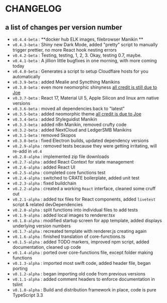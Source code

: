 # CHANGELOG

## a list of changes per version number

- `v0.4.4-beta` : **docker hub ELK images, filebrowser Manikin **
- `v0.4.3-beta` : Shiny new Dark Mode, added "pretty" script to manually trigger prettier, no more React hook nesting errors
- `v0.4.2-beta` : Testing, testing, 1, 2, 3.  Okay, testing 0.7, maybe.
- `v0.4.1-beta` : A jillion little bugfixes in one morning, with more coming today
- `v0.4.0-beta` : Generates a script to setup Cloudflare hosts for you automatically
- `v0.3.9-beta` : added Mealie and Syncthing Manikins
- `v0.3.8-beta` : even more neomorphic shinyness [all credit is still due to Joe](https://github.com/jpt-1)
- `v0.3.7-beta` : React 17, Material UI 5, Apple Silicon and linux arm native versions
- `v0.3.6-beta` : moved all dependencies back to "latest"
- `v0.3.5-beta` : added neomorphic theme [all credit is due to Joe](https://github.com/jpt-1)
- `v0.3.4-beta` : added Styleguidist Manikin
- `v0.3.3-beta` : added n8n Manikin, removed crufty code
- `v0.3.2-beta` : added NextCloud and LedgerSMB Manikins
- `v0.3.1-beta` : removed Skopos
- `v0.3.0-beta` : fixed Electron builds, updated dependency versions
- `v0.2.9-alpha` : removed tests because they were getting irritating, will re-add in `v0.4`
- `v0.2.8-alpha` : implemented zip file downloads
- `v0.2.7-alpha` : added React Context for state management
- `v0.2.6-alpha` : added React UI
- `v0.2.5-alpha` : completed core functions test
- `v0.2.4-alpha` : switched to CRATE boilerplate, added unit test
- `v0.2.3-alpha` : fixed buildchain
- `v0.2.2-alpha` : created a working `React` interface, cleaned some cruff out
- `v0.2.1-alpha` : added tsx files for React components, added `livetest` script & related devDependencies
- `v0.2.0-alpha` : split functions into individual files to add tests
- `v0.1.9-alpha` : added local images to renderer.tsx
- `v0.1.8-alpha` : modified startup screen for app template, added displays underlying version numbers
- `v0.1.7-alpha` : recreated template with renderer.js creating again
- `v0.1.6-alpha` : finished translation of core-functions.ts
- `v0.1.5-alpha` : added TODO markers, improved npm script, added documentation, cleaned up code
- `v0.1.4-alpha` : ported over core-functions file, except folder making functions
- `v0.1.3-alpha` : imported most swift code, added header file, began porting
- `v0.1.2-alpha` : began importing old code from previous versions
- `v0.1.1-alpha` : added comment headers to enforce documentation in tslint
- `v0.1.0-alpha` : Build and distribution framework in place, code is pure TypeScript 3.3
